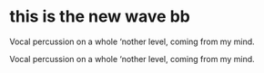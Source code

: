 # this is the new wave bb

Vocal percussion on a whole ‘nother level, coming from my mind.

Vocal percussion on a whole ‘nother level, coming from my mind.
